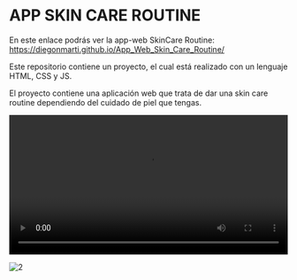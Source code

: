 # APP SKIN CARE ROUTINE
En este enlace podrás ver la app-web SkinCare Routine:   https://diegonmarti.github.io/App_Web_Skin_Care_Routine/

Este repositorio contiene un proyecto, el cual está realizado con un lenguaje HTML, CSS y JS.

El proyecto contiene una aplicación web que trata de dar una skin care routine dependiendo del cuidado de piel que tengas.
<div id="video-container">
  <video width="100%" height="auto" controls autoplay>
    <source src="https://github.com/Diegonmarti/App_Web_Skin_Care_Routine/assets/98549170/153aff83-a57d-4cdc-98e2-6d8b19ebc14d" type="video/mp4">
    Tu navegador no soporta el elemento de video.
  </video>
</div>



![2](https://github.com/Diegonmarti/App_Web_Skin_Care_Routine/assets/98549170/560bd1a4-7186-40b8-ab22-4107ff7a6921)

